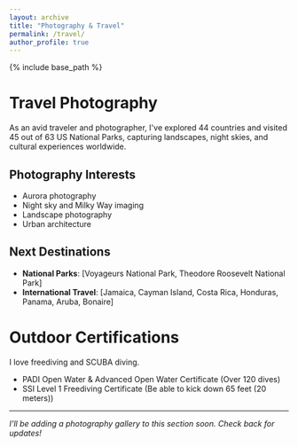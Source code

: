 ```yaml
---
layout: archive
title: "Photography & Travel"
permalink: /travel/
author_profile: true
---
```


{% include base_path %}

# Travel Photography
As an avid traveler and photographer, I've explored 44 countries and visited 45 out of 63 US National Parks, capturing landscapes, night skies, and cultural experiences worldwide.

## Photography Interests
* Aurora photography
* Night sky and Milky Way imaging
* Landscape photography
* Urban architecture

## Next Destinations
* **National Parks**: [Voyageurs National Park, Theodore Roosevelt National Park]
* **International Travel**: [Jamaica, Cayman Island, Costa Rica, Honduras, Panama, Aruba, Bonaire]

# Outdoor Certifications
I love freediving and SCUBA diving.
* PADI Open Water & Advanced Open Water Certificate (Over 120 dives)
* SSI Level 1 Freediving Certificate (Be able to kick down 65 feet (20 meters))

---

*I'll be adding a photography gallery to this section soon. Check back for updates!*